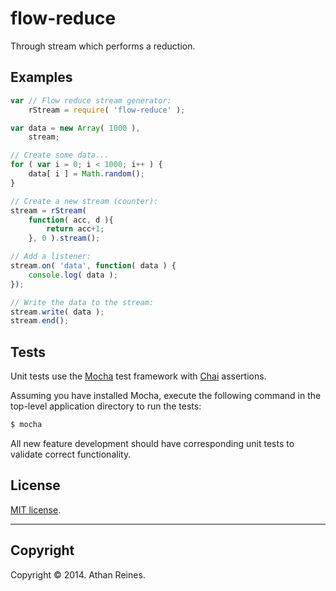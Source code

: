 flow-reduce
==========

Through stream which performs a reduction.


## Examples

``` javascript
var // Flow reduce stream generator:
	rStream = require( 'flow-reduce' );

var data = new Array( 1000 ),
	stream;

// Create some data...
for ( var i = 0; i < 1000; i++ ) {
	data[ i ] = Math.random();
}

// Create a new stream (counter):
stream = rStream(
	function( acc, d ){
		return acc+1;
	}, 0 ).stream();

// Add a listener:
stream.on( 'data', function( data ) {
	console.log( data );
});

// Write the data to the stream:
stream.write( data );
stream.end();
```

## Tests

Unit tests use the [Mocha](http://visionmedia.github.io/mocha) test framework with [Chai](http://chaijs.com) assertions.

Assuming you have installed Mocha, execute the following command in the top-level application directory to run the tests:

``` bash
$ mocha
```

All new feature development should have corresponding unit tests to validate correct functionality.


## License

[MIT license](http://opensource.org/licenses/MIT). 


---
## Copyright

Copyright &copy; 2014. Athan Reines.


